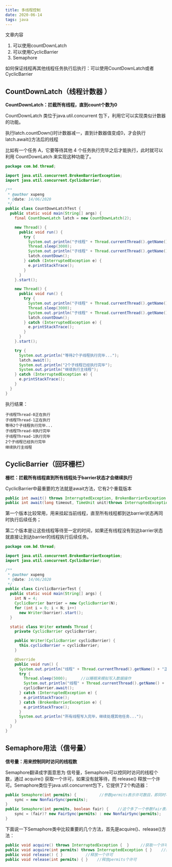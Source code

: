 ```yaml
---
title: 多线程控制
date: 2020-06-14
tags: java
---
```


文章内容
<!--more-->



1. 可以使用countDownLatch
2. 可以使用CyclicBarrier
3. Semaphore



如何保证线程再其他线程任务执行后执行：可以使用CountDownLatch或者CyclicBarrier

##	CountDownLatch（线程计数器 ）

**CountDownLatch：拦截所有线程，直到count个数为0**

CountDownLatch 类位于java.util.concurrent 包下，利用它可以实现类似计数器的功能。

执行latch.countDown()时计数器减一，直到计数器值变成0，才会执行latch.await()方法后的线程



比如有一个任务 A，它要等待其他 4 个任务执行完毕之后才能执行，此时就可以利用 CountDownLatch 来实现这种功能了。

```java
package com.bd.thread;

import java.util.concurrent.BrokenBarrierException;
import java.util.concurrent.CyclicBarrier;

/**
 * @author xupeng
 * @date: 14/06/2020
 */
public class CountDownLatchTest {
  public static void main(String[] args) {
    final CountDownLatch latch = new CountDownLatch(2);

    new Thread() {
      public void run() {
        try {
          System.out.println("子线程" + Thread.currentThread().getName() + "正在执行");
          Thread.sleep(3000);
          System.out.println("子线程" + Thread.currentThread().getName() + "执行完毕");
          latch.countDown();
        } catch (InterruptedException e) {
          e.printStackTrace();
        }
      }
    }.start();

    new Thread() {
      public void run() {
        try {
          System.out.println("子线程" + Thread.currentThread().getName() + "正在执行");
          Thread.sleep(3000);
          System.out.println("子线程" + Thread.currentThread().getName() + "执行完毕");
          latch.countDown();
        } catch (InterruptedException e) {
          e.printStackTrace();
        }
      }
    }.start();

    try {
      System.out.println("等待2个子线程执行完毕...");
      latch.await();
      System.out.println("2个子线程已经执行完毕");
      System.out.println("继续执行主线程");
    } catch (InterruptedException e) {
      e.printStackTrace();
    }
  }
}

```

执行结果：

```
子线程Thread-0正在执行
子线程Thread-1正在执行
等待2个子线程执行完毕...
子线程Thread-0执行完毕
子线程Thread-1执行完毕
2个子线程已经执行完毕
继续执行主线程
```

## CyclicBarrier（回环栅栏）

**栅栏：拦截所有线程直到所有线程处于barrier状态才会继续执行**

CyclicBarrier中最重要的方法就是await方法，它有2个重载版本

```java
public int await() throws InterruptedException, BrokenBarrierException { };
public int await(long timeout, TimeUnit unit)throws InterruptedException,BrokenBarrierException,TimeoutException { };
```

第一个版本比较常用，用来挂起当前线程，直至所有线程都到达barrier状态再同时执行后续任务；

第二个版本是让这些线程等待至一定的时间，如果还有线程没有到达barrier状态就直接让到达barrier的线程执行后续任务。

```java
package com.bd.thread;

import java.util.concurrent.BrokenBarrierException;
import java.util.concurrent.CyclicBarrier;

/**
 * @author xupeng
 * @date: 14/06/2020
 */
public class CirclicBarrierTest {
  public static void main(String[] args) {
    int N = 4;
    CyclicBarrier barrier = new CyclicBarrier(N);
    for (int i = 0; i < N; i++)
      new Writer(barrier).start();
  }

  static class Writer extends Thread {
    private CyclicBarrier cyclicBarrier;

    public Writer(CyclicBarrier cyclicBarrier) {
      this.cyclicBarrier = cyclicBarrier;
    }

    @Override
    public void run() {
      System.out.println("线程" + Thread.currentThread().getName() + "正在写入数据...");
      try {
        Thread.sleep(5000);      //以睡眠来模拟写入数据操作
        System.out.println("线程" + Thread.currentThread().getName() + "写入数据完毕，等待其他线程写入完毕");
        cyclicBarrier.await();
      } catch (InterruptedException e) {
        e.printStackTrace();
      } catch (BrokenBarrierException e) {
        e.printStackTrace();
      }
      System.out.println("所有线程写入完毕，继续处理其他任务...");
    }
  }
}
```

## Semaphore用法（信号量）

**信号量：用来控制同时访问的线程数**

Semaphore翻译成字面意思为 信号量，Semaphore可以控同时访问的线程个数，通过 acquire() 获取一个许可，如果没有就等待，而 release() 释放一个许可。Semaphore类位于java.util.concurrent包下，它提供了2个构造器：

``` java
public Semaphore(int permits) {          //参数permits表示许可数目，即同时可以允许多少线程进行访问
    sync = new NonfairSync(permits);
}
public Semaphore(int permits, boolean fair) {    //这个多了一个参数fair表示是否是公平的，即等待时间越久的越先获取许可
    sync = (fair)? new FairSync(permits) : new NonfairSync(permits);
}
```

下面说一下Semaphore类中比较重要的几个方法，首先是acquire()、release()方法：

```java
public void acquire() throws InterruptedException {  }     //获取一个许可
public void acquire(int permits) throws InterruptedException { }    //获取permits个许可
public void release() { }          //释放一个许可
public void release(int permits) { }    //释放permits个许可
```

